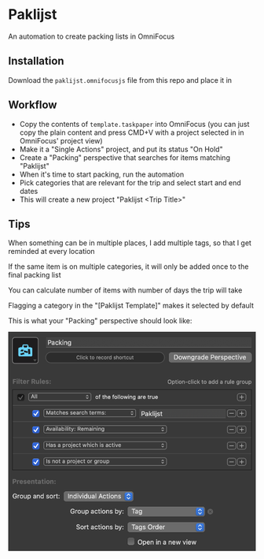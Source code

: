 # Paklijst

An automation to create packing lists in OmniFocus

## Installation
Download the `paklijst.omnifocusjs` file from this repo and place it in 

## Workflow
- Copy the contents of `template.taskpaper` into OmniFocus (you can just copy the plain content and press CMD+V with a project selected in in OmniFocus' project view)
- Make it a "Single Actions" project, and put its status "On Hold"
- Create a "Packing" perspective that searches for items matching "Paklijst"
- When it's time to start packing, run the automation
- Pick categories that are relevant for the trip and select start and end dates
- This will create a new project "Paklijst &lt;Trip Title&gt;"


## Tips

When something can be in multiple places, I add multiple tags, so that I get reminded at every location

If the same item is on multiple categories, it will only be added once to the final packing list

You can calculate number of items with number of days the trip will take

Flagging a category in the "[Paklijst Template]" makes it selected by default

This is what your "Packing" perspective should look like:
  
![Packing Perspective](./packing.png)
